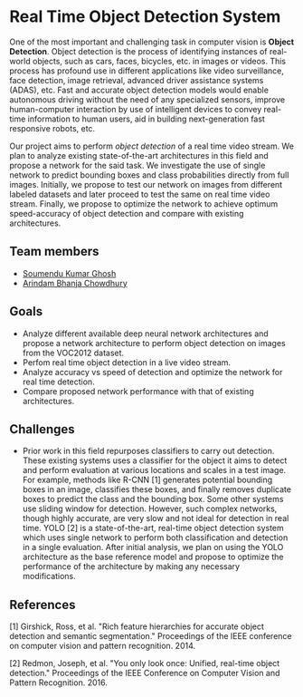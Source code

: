# Real Time Object Detection System
One of the most important and challenging task in computer vision is **Object Detection**. Object detection is the process of identifying instances of real-world objects, such as cars, faces, bicycles, etc. in images or videos. This process has profound use in different applications like video surveillance, face detection, image retrieval, advanced driver assistance systems (ADAS), etc.  Fast and accurate object detection models would enable autonomous driving without the need of any specialized sensors, improve human-computer interaction by use of intelligent devices to convey real-time information to human users, aid in building next-generation fast responsive robots, etc. 

Our project aims to perform *object detection* of a real time video stream. We plan to analyze existing state-of-the-art architectures in this field and propose a network for the said task. We investigate the use of single network to predict bounding boxes and class probabilities directly from full images. Initially, we propose to test our network on images from different labeled datasets and later proceed to test the same on real time video stream. Finally, we propose to optimize the network to achieve optimum speed-accuracy of object detection and compare with existing architectures.

## Team members
- [Soumendu Kumar Ghosh](https://github.com/soumendukrg)
- [Arindam Bhanja Chowdhury](https://github.com/abhanjac)

## Goals
* Analyze different available deep neural network architectures and propose a network architecture to perform object detection on images from the VOC2012 dataset.
* Perfom real time object detection in a live video stream.
* Analyze accuracy vs speed of detection and optimize the network for real time detection.
* Compare proposed network performance with that of existing architectures.

## Challenges
* Prior work in this field repurposes classifiers to carry out detection. These existing systems uses a classifier for the object it aims to detect and perform evaluation at various locations and scales in a test image. For example, methods like R-CNN [1] generates potential bounding boxes in an image, classifies these boxes, and finally removes duplicate boxes to predict the class and the bounding box. Some other systems use sliding window for detection. However, such complex networks, though highly accurate, are very slow and not ideal for detection in real time. YOLO [2] is a state-of-the-art, real-time object detection system which uses single network to perform both classification and detection in a single evaluation. After initial analysis, we plan on using the YOLO architecture as the base reference model and propose to optimize the performance of the architecture by making any necessary modifications.

## References
[1] Girshick, Ross, et al. "Rich feature hierarchies for accurate object detection and semantic segmentation." Proceedings of the IEEE conference on computer vision and pattern recognition. 2014.

[2] Redmon, Joseph, et al. "You only look once: Unified, real-time object detection." Proceedings of the IEEE Conference on Computer Vision and Pattern Recognition. 2016.
